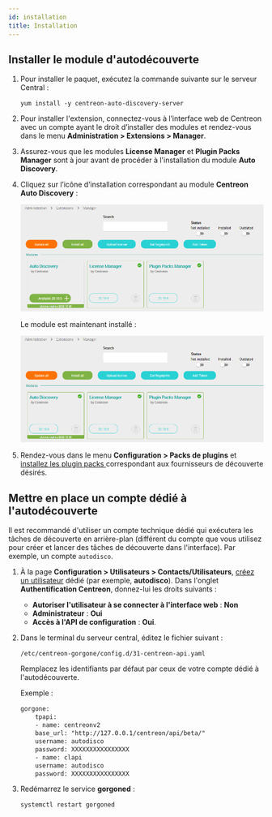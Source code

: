 ```yaml
---
id: installation
title: Installation
---
```


## Installer le module d'autodécouverte

1. Pour installer le paquet, exécutez la commande suivante sur le serveur Central :

    ``` shell
    yum install -y centreon-auto-discovery-server
    ```

2. Pour installer l'extension, connectez-vous à l’interface web de Centreon avec un compte ayant le
droit d’installer des modules et rendez-vous dans le menu **Administration >
Extensions > Manager**.

3. Assurez-vous que les modules **License Manager** et **Plugin Packs Manager** sont à jour
 avant de procéder à l'installation du module **Auto Discovery**.

4. Cliquez sur l’icône d’installation correspondant au module **Centreon Auto
Discovery** :

    ![image](../../assets/monitoring/discovery/install-before.png)

    Le module est maintenant installé :

    ![image](../../assets/monitoring/discovery/install-after.png)

5. Rendez-vous dans le menu **Configuration > Packs de plugins** et [installez les plugin packs
](../pluginpacks.html#installation-du-pack) correspondant aux fournisseurs de découverte désirés.

## Mettre en place un compte dédié à l'autodécouverte

Il est recommandé d'utiliser un compte technique dédié qui exécutera les tâches de découverte en arrière-plan (différent du compte que vous utilisez pour créer et lancer des tâches de découverte dans l'interface). Par exemple, un compte `autodisco`. 

1. À la page **Configuration > Utilisateurs > Contacts/Utilisateurs**, [créez un utilisateur](../basic-objects/contacts-create.html) dédié (par exemple, **autodisco**). Dans l'onglet **Authentification Centreon**, donnez-lui les droits suivants :
    - **Autoriser l'utilisateur à se connecter à l'interface web** : **Non**
    - **Administrateur** : **Oui**
    - **Accès à l'API de configuration** : **Oui**.

2. Dans le terminal du serveur central, éditez le fichier suivant :

    ```
    /etc/centreon-gorgone/config.d/31-centreon-api.yaml
    ```
    Remplacez les identifiants par défaut par ceux de votre compte dédié à l'autodécouverte.

    Exemple :

    ```
    gorgone:
        tpapi:
        - name: centreonv2
        base_url: "http://127.0.0.1/centreon/api/beta/"
        username: autodisco
        password: XXXXXXXXXXXXXXXX
        - name: clapi
        username: autodisco
        password: XXXXXXXXXXXXXXXX
    ```

3. Redémarrez le service **gorgoned** :

    ```
    systemctl restart gorgoned
    ```
